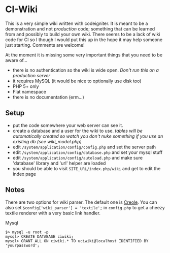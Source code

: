 CI-Wiki
======

This is a very simple wiki written with codeigniter. It is meant to be
a demonstration and not *production* code; something that can be learned
from and possibly to build your own wiki. There seems to be a lack of wiki
code for CI so I though I would put this up in the hope it may help someone
just starting. Comments are welcome!
 
At the moment it is missing some very important things that you need to be 
aware of...

  * there is no authentication so the wiki is wide open. *Don't run this
    on a production server*
  * it requires MySQL (it would be nice to optionally use disk too)
  * PHP 5+ only
  * Flat namespace
  * there is no documentation (erm...)

Setup
-----

 * put the code somewhere your web server can see it.
 * create a database and a user for the wiki to use. *tables will be automatically created so watch you don't nuke something if you use an existing db (see wiki_model.php)*
 * edit `/system/application/config/config.php` and set the server path
 * edit `/system/application/config/database.php` and set your mysql stuff 
 * edit `/system/application/config/autoload.php` and make sure 'database' library and 'url' helper are loaded
 * you should be able to visit `SITE_URL/index.php/wiki` and get to edit the index page

Notes
-----
 
There are two options for wiki parser. The default one is [Creole](http://www.wikicreole.org/).
You can also set `$config['wiki_parser'] = 'textile';` in `config.php`
to get a cheezy textile renderer with a very basic link handler. 

Mysql

    $> mysql -u root -p
    mysql> CREATE DATABASE ciwiki;
    mysql> GRANT ALL ON ciwiki.* TO uciwiki@localhost IDENTIFIED BY 'yourpassword';